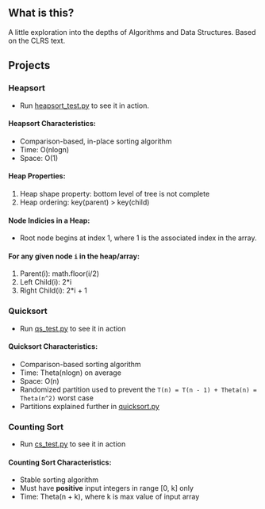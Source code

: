 ## What is this?
A little exploration into the depths of Algorithms and Data Structures. Based on the CLRS text.

## Projects

### Heapsort
* Run [heapsort_test.py](./sorting/heapsort_test.py) to see it in action.

#### Heapsort Characteristics:
* Comparison-based, in-place sorting algorithm 
* Time: O(nlogn)
* Space: O(1)

#### Heap Properties:
1. Heap shape property: bottom level of tree is not complete
2. Heap ordering: key(parent) > key(child)

#### Node Indicies in a Heap:
* Root node begins at index 1, where 1 is the associated index in the array.

#### For any given node `i` in the heap/array:
1. Parent(i): math.floor(i/2)  
2. Left Child(i): 2*i   
3. Right Child(i): 2*i + 1  


### Quicksort
* Run [qs_test.py](./sorting/qs_test.py) to see it in action

#### Quicksort Characteristics:
* Comparison-based sorting algorithm
* Time: Theta(nlogn) on average
* Space: O(n)
* Randomized partition used to prevent the ```T(n) = T(n - 1) + Theta(n) = Theta(n^2)``` worst case
* Partitions explained further in [quicksort.py](./sorting/quicksort.py)


### Counting Sort
* Run [cs_test.py](./sorting/cs_test.py) to see it in action

#### Counting Sort Characteristics:
* Stable sorting algorithm
* Must have **positive** input integers in range [0, k] only
* Time: Theta(n + k), where k is max value of input array